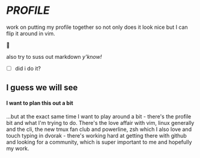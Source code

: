 # *PROFILE*

work on putting my profile together so not only does it look nice but I can flip it around in vim.

 :tada:

also try to suss out markdown _y'know!_

 - [ ] did i do it?

## I guess we will **see** 

#### I want to plan this out a bit 

...but at the exact same time I want to play around a bit - there's the profile bit and what I'm trying to do.
There's the love affair with vim, linux generally and the cli, the new tmux fan club and powerline, zsh which I also love and touch typing in dvorak - there's working hard at getting there with github and looking for a community, which is super important to me and hopefully my work.


